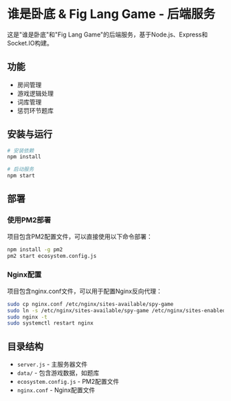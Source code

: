 # 谁是卧底 & Fig Lang Game - 后端服务

这是"谁是卧底"和"Fig Lang Game"的后端服务，基于Node.js、Express和Socket.IO构建。

## 功能

- 房间管理
- 游戏逻辑处理
- 词库管理
- 惩罚环节题库

## 安装与运行

```bash
# 安装依赖
npm install

# 启动服务
npm start
```

## 部署

### 使用PM2部署

项目包含PM2配置文件，可以直接使用以下命令部署：

```bash
npm install -g pm2
pm2 start ecosystem.config.js
```

### Nginx配置

项目包含nginx.conf文件，可以用于配置Nginx反向代理：

```bash
sudo cp nginx.conf /etc/nginx/sites-available/spy-game
sudo ln -s /etc/nginx/sites-available/spy-game /etc/nginx/sites-enabled/
sudo nginx -t
sudo systemctl restart nginx
```

## 目录结构

- `server.js` - 主服务器文件
- `data/` - 包含游戏数据，如题库
- `ecosystem.config.js` - PM2配置文件
- `nginx.conf` - Nginx配置文件 